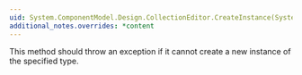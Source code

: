 ```yaml
---
uid: System.ComponentModel.Design.CollectionEditor.CreateInstance(System.Type)
additional_notes.overrides: *content
---
```


<p>This method should throw an exception if it cannot create a new instance of the specified type.</p>



